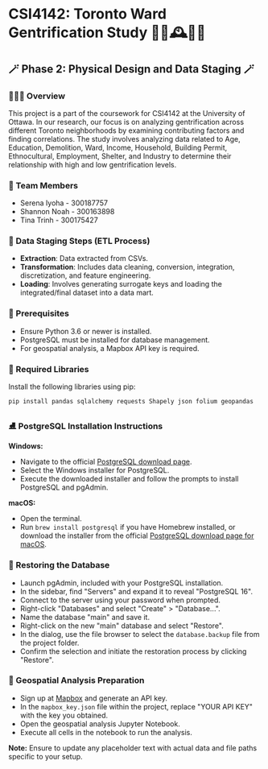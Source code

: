 # CSI4142: Toronto Ward Gentrification Study 🥭🌠🕰️🍄🎨

## 🪄 Phase 2: Physical Design and Data Staging 🪄

### 🚴🏻‍♀️ Overview
This project is a part of the coursework for CSI4142 at the University of Ottawa. In our research, our focus is on analyzing gentrification across different Toronto neighborhoods by examining contributing factors and finding correlations. The study involves analyzing data related to Age, Education, Demolition, Ward, Income, Household, Building Permit, Ethnocultural, Employment, Shelter, and Industry to determine their relationship with high and low gentrification levels.

### 🥨 Team Members
- Serena Iyoha - 300187757
- Shannon Noah - 300163898
- Tina Trinh - 300175427

### 🎋 Data Staging Steps (ETL Process)
- **Extraction**: Data extracted from CSVs.
- **Transformation**: Includes data cleaning, conversion, integration, discretization, and feature engineering.
- **Loading**: Involves generating surrogate keys and loading the integrated/final dataset into a data mart.

### 🐌 Prerequisites
- Ensure Python 3.6 or newer is installed.
- PostgreSQL must be installed for database management.
- For geospatial analysis, a Mapbox API key is required.

### 👒 Required Libraries
Install the following libraries using pip:

```bash
pip install pandas sqlalchemy requests Shapely json folium geopandas
```

### ⛸️ PostgreSQL Installation Instructions
**Windows:**
- Navigate to the official [PostgreSQL download page](https://www.postgresql.org/download/windows/).
- Select the Windows installer for PostgreSQL.
- Execute the downloaded installer and follow the prompts to install PostgreSQL and pgAdmin.

**macOS:**
- Open the terminal.
- Run `brew install postgresql` if you have Homebrew installed, or download the installer from the official [PostgreSQL download page for macOS](https://www.postgresql.org/download/macosx/).

### 🥑 Restoring the Database
- Launch pgAdmin, included with your PostgreSQL installation.
- In the sidebar, find "Servers" and expand it to reveal "PostgreSQL 16".
- Connect to the server using your password when prompted.
- Right-click "Databases" and select "Create" > "Database...".
- Name the database "main" and save it.
- Right-click on the new "main" database and select "Restore".
- In the dialog, use the file browser to select the `database.backup` file from the project folder.
- Confirm the selection and initiate the restoration process by clicking "Restore".

### 🧥 Geospatial Analysis Preparation
- Sign up at [Mapbox](https://www.mapbox.com/) and generate an API key.
- In the `mapbox_key.json` file within the project, replace "YOUR API KEY" with the key you obtained.
- Open the geospatial analysis Jupyter Notebook.
- Execute all cells in the notebook to run the analysis.

**Note:** Ensure to update any placeholder text with actual data and file paths specific to your setup.
